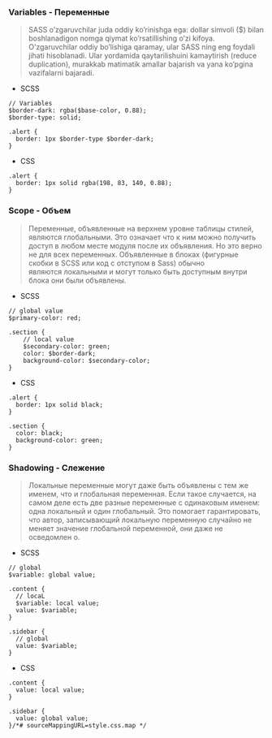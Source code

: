 ### Variables - Переменные
> SASS o’zgaruvchilar juda oddiy ko’rinishga ega: dollar simvoli ($) bilan boshlanadigon nomga qiymat ko’rsatillishing o’zi kifoya. O’zgaruvchilar oddiy bo’lishiga qaramay, ular SASS ning eng foydali jihati hisoblanadi. Ular yordamida qaytarilishuini kamaytirish (reduce duplication), murakkab matimatik amallar bajarish va yana ko’pgina vazifalarni bajaradi.
- SCSS
```
// Variables
$border-dark: rgba($base-color, 0.88);
$border-type: solid;

.alert {
  border: 1px $border-type $border-dark;
}
```
- CSS
```
.alert {
  border: 1px solid rgba(198, 83, 140, 0.88);
}
```
### Scope - Объем

> Переменные, объявленные на верхнем уровне таблицы стилей, являются глобальными. Это означает что к ним можно получить доступ в любом месте модуля после их объявления. Но это верно не для всех переменных. Объявленные в блоках (фигурные скобки в SCSS или код с отступом в Sass) обычно являются локальными и могут только быть доступным внутри блока они были объявлены.
- SCSS
```
// global value
$primary-color: red;

.section {
    // local value
    $secondary-color: green;
    color: $border-dark;
    background-color: $secondary-color;
}
```
- CSS
```
.alert {
  border: 1px solid black;
}

.section {
  color: black;
  background-color: green;
}
```
### Shadowing - Слежение
> Локальные переменные могут даже быть объявлены с тем же именем, что и глобальная переменная. Если такое случается, на самом деле есть две разные переменные с одинаковым именем: одна локальный и один глобальный. Это помогает гарантировать, что автор, записывающий локальную переменную случайно не меняет значение глобальной переменной, они даже не осведомлен о.

- SCSS
```
// global
$variable: global value;

.content {
  // locaL 
  $variable: local value;
  value: $variable;
}

.sidebar {
  // global
  value: $variable;
}
```
- CSS
```
.content {
  value: local value;
}

.sidebar {
  value: global value;
}/*# sourceMappingURL=style.css.map */
```